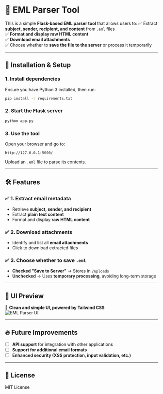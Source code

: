 # 📩 EML Parser Tool

This is a simple **Flask-based EML parser tool** that allows users to:
✅ Extract **subject, sender, recipient, and content** from `.eml` files  
✅ **Format and display raw HTML content**  
✅ **Download email attachments**  
✅ Choose whether to **save the file to the server** or process it temporarily  

---

## 🚀 Installation & Setup

### **1. Install dependencies**
Ensure you have Python 3 installed, then run:
```bash
pip install -r requirements.txt
```

### **2. Start the Flask server**
```bash
python app.py
```

### **3. Use the tool**
Open your browser and go to:
```
http://127.0.0.1:5000/
```
Upload an `.eml` file to parse its contents.

---

## 🛠 Features

### ✅ 1. Extract email metadata
- Retrieve **subject, sender, and recipient**
- Extract **plain text content**
- Format and display **raw HTML content**

### ✅ 2. Download attachments
- Identify and list all **email attachments**
- Click to download extracted files

### ✅ 3. Choose whether to save `.eml`
- **Checked "Save to Server"** → Stores in `/uploads`
- **Unchecked** → Uses **temporary processing**, avoiding long-term storage

---

## 🎨 UI Preview
🔹 **Clean and simple UI, powered by Tailwind CSS**  
![EML Parser UI](https://via.placeholder.com/800x400?text=EML+Parser+UI)

---

## 🔥 Future Improvements
- [ ] **API support** for integration with other applications
- [ ] **Support for additional email formats**
- [ ] **Enhanced security (XSS protection, input validation, etc.)**

---

## 📜 License
MIT License
